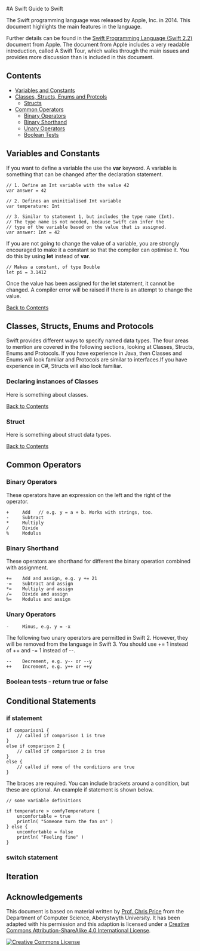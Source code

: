 #A Swift Guide to Swift

The Swift programming language was released by Apple, Inc. in 2014. This document highlights the main features in the language.

Further details can be found in the [Swift Programming Language (Swift 2.2)](https://developer.apple.com/library/ios/documentation/Swift/Conceptual/Swift_Programming_Language/index.html#//apple_ref/doc/uid/TP40014097-CH3-ID0) document from Apple. The document from Apple includes a very readable introduction, called A Swift Tour, which walks through the main issues and provides more discussion than is included in this document. 

## <a href="#contents"></a>Contents 

- [Variables and Constants](#variables)
- [Classes, Structs, Enums and Protcols](#csep)
    * [Structs](#structs)
- [Common Operators](#commonoperators)
    * [Binary Operators](#binaryoperators)
    * [Binary Shorthand](#binaryshorthand)
    * [Unary Operators](#unaryoperators)
    * [Boolean Tests](#booleantests)
 

## <a href="#variables"></a>Variables and Constants
If you want to define a variable the  use the **var** keyword. A variable is something that can be changed after the declaration statement.  

    // 1. Define an Int variable with the value 42
    var answer = 42
    
    // 2. Defines an uninitialised Int variable
    var temperature: Int  

    // 3. Similar to statement 1, but includes the type name (Int). 
    // The type name is not needed, because Swift can infer the 
    // type of the variable based on the value that is assigned. 
    var answer: Int = 42 
    
If you are not going to change the value of a variable, you are strongly encouraged to make it a constant so that the compiler can optimise it. You do this by using **let** instead of **var**.

    // Makes a constant, of type Double
    let pi = 3.1412

Once the value has been assigned for the let statement, it cannot be changed. A compiler error will be raised if there is an attempt to change the value.

[Back to Contents](#contents)

## <a href="#csep"></a>Classes, Structs, Enums and Protocols
Swift provides different ways to specify named data types. The four areas to mention are covered in the following sections, looking at Classes, Structs, Enums and Protocols. If you have experience in Java, then Classes and Enums will look familiar and Protocols are similar to interfaces.If you have experience in C#, Structs will also look familiar.  


### <a href="#classes"></a>Declaring instances of Classes 

Here is something about classes.

[Back to Contents](#contents)


### <a href="#struct"></a>Struct

Here is something about struct data types.

[Back to Contents](#contents)



## <a name="commonoperators"></a>Common Operators 

### <a name="binaryoperators"></a>Binary Operators
These operators have an expression on the left and the right of the operator. 

    +     Add   // e.g. y = a + b. Works with strings, too.
    -     Subtract 
    *     Multiply 
    /     Divide 
    %     Modulus 

### <a name="binaryshorthand"></a>Binary Shorthand
These operators are shorthand for different the binary operation combined with assignment. 

    +=    Add and assign, e.g. y += 21 
    -=    Subtract and assign 
    *=    Multiply and assign 
    /=    Divide and assign  
    %=    Modulus and assign 
     
### <a name="unaryoperators"></a>Unary Operators

    -     Minus, e.g. y = -x 

The following two unary operators are permitted in Swift 2. However, they will be removed from the language in Swift 3. You should use += 1 instead of ++ and -= 1 instead of --. 

    --    Decrement, e.g. y-- or --y
    ++    Increment, e.g. y++ or ++y

### <a name="booleantests"></a>Boolean tests - return true or false

## Conditional Statements 


### if statement 

    if comparison1 { 
        // called if comparison 1 is true 
    }
    else if comparison 2 { 
        // called if comparison 2 is true 
    }
    else {
        // called if none of the conditions are true
    }    

The braces are required. You can include brackets around a condition, but these are optional. An example if statement is shown below. 

    // some variable definitions 
    
    if temperature > comfyTemperature {
        uncomfortable = true
        println( "Someone turn the fan on" ) 
    } else {
        uncomfortable = false
        println( "Feeling fine" )
    } 

### switch statement 



## Iteration 

## Acknowledgements
This document is based on material written by [Prof. Chris Price](http://www.aber.ac.uk/en/cs/staff-list/staff_profiles/?login=cjp) from the Department of Computer Science, Aberystwyth University. It has been adapted with his permission and this adaption is licensed under a <a rel="license" href="http://creativecommons.org/licenses/by-sa/4.0/">Creative Commons Attribution-ShareAlike 4.0 International License</a>.

<a rel="license" href="http://creativecommons.org/licenses/by-sa/4.0/"><img alt="Creative Commons License" style="border-width:0" src="https://i.creativecommons.org/l/by-sa/4.0/88x31.png" /></a>
